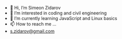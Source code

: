 - 👋 Hi, I’m Simeon Zidarov
- 👀 I’m interested in coding and civil engineering
- 🌱 I’m currently learning JavaScript and Linux basics
- 📫 How to reach me ...
- s.zidarov@gmail.com

<!---
sZidarov/sZidarov is a ✨ special ✨ repository because its `README.md` (this file) appears on your GitHub profile.
You can click the Preview link to take a look at your changes.
--->
